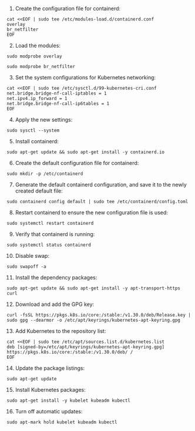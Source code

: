 1. Create the configuration file for containerd:
~~~
cat <<EOF | sudo tee /etc/modules-load.d/containerd.conf
overlay
br_netfilter
EOF
~~~
2. Load the modules:
~~~
sudo modprobe overlay
~~~
~~~
sudo modprobe br_netfilter
~~~
3. Set the system configurations for Kubernetes networking:
~~~
cat <<EOF | sudo tee /etc/sysctl.d/99-kubernetes-cri.conf
net.bridge.bridge-nf-call-iptables = 1
net.ipv4.ip_forward = 1
net.bridge.bridge-nf-call-ip6tables = 1
EOF
~~~
4. Apply the new settings:
~~~
sudo sysctl --system
~~~
5. Install containerd:
~~~
sudo apt-get update && sudo apt-get install -y containerd.io
~~~
6. Create the default configuration file for containerd:
~~~
sudo mkdir -p /etc/containerd
~~~
7. Generate the default containerd configuration, and save it to the newly created default file:
~~~
sudo containerd config default | sudo tee /etc/containerd/config.toml
~~~
8. Restart containerd to ensure the new configuration file is used:
~~~
sudo systemctl restart containerd
~~~
9. Verify that containerd is running:
~~~
sudo systemctl status containerd
~~~
10. Disable swap:
~~~
sudo swapoff -a
~~~
11. Install the dependency packages:
~~~
sudo apt-get update && sudo apt-get install -y apt-transport-https curl
~~~
12. Download and add the GPG key:
~~~
curl -fsSL https://pkgs.k8s.io/core:/stable:/v1.30.0/deb/Release.key | sudo gpg --dearmor -o /etc/apt/keyrings/kubernetes-apt-keyring.gpg
~~~
13. Add Kubernetes to the repository list:
~~~
cat <<EOF | sudo tee /etc/apt/sources.list.d/kubernetes.list
deb [signed-by=/etc/apt/keyrings/kubernetes-apt-keyring.gpg] https://pkgs.k8s.io/core:/stable:/v1.30.0/deb/ /
EOF
~~~
14. Update the package listings:
~~~
sudo apt-get update
~~~
15. Install Kubernetes packages:
~~~
sudo apt-get install -y kubelet kubeadm kubectl
~~~
16. Turn off automatic updates:
~~~
sudo apt-mark hold kubelet kubeadm kubectl
~~~
